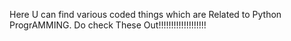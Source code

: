 Here U can find various coded things which are Related to Python ProgrAMMING. 
Do check These Out!!!!!!!!!!!!!!!!!!!
